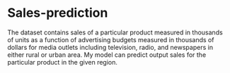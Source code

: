 # Sales-prediction
The dataset contains sales of a particular product measured in thousands of units as a function of advertising budgets measured in thousands of dollars for media outlets including television, radio, and newspapers in either rural or urban area. My model can predict output sales for the particular product in the given region.  
